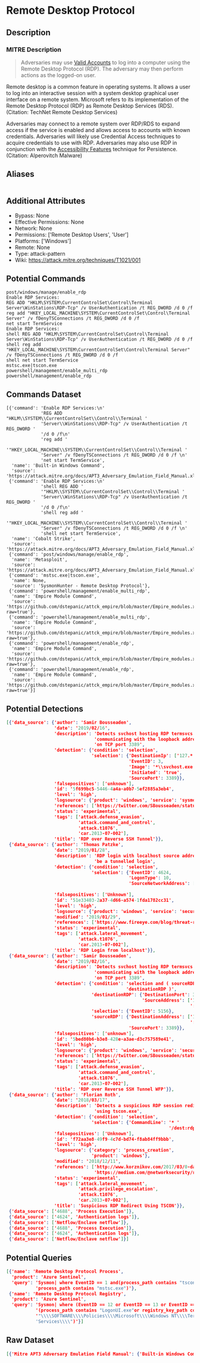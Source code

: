 
# Remote Desktop Protocol

## Description

### MITRE Description

> Adversaries may use [Valid Accounts](https://attack.mitre.org/techniques/T1078) to log into a computer using the Remote Desktop Protocol (RDP). The adversary may then perform actions as the logged-on user.

Remote desktop is a common feature in operating systems. It allows a user to log into an interactive session with a system desktop graphical user interface on a remote system. Microsoft refers to its implementation of the Remote Desktop Protocol (RDP) as Remote Desktop Services (RDS).(Citation: TechNet Remote Desktop Services) 

Adversaries may connect to a remote system over RDP/RDS to expand access if the service is enabled and allows access to accounts with known credentials. Adversaries will likely use Credential Access techniques to acquire credentials to use with RDP. Adversaries may also use RDP in conjunction with the [Accessibility Features](https://attack.mitre.org/techniques/T1546/008) technique for Persistence.(Citation: Alperovitch Malware)

## Aliases

```

```

## Additional Attributes

* Bypass: None
* Effective Permissions: None
* Network: None
* Permissions: ['Remote Desktop Users', 'User']
* Platforms: ['Windows']
* Remote: None
* Type: attack-pattern
* Wiki: https://attack.mitre.org/techniques/T1021/001

## Potential Commands

```
post/windows/manage/enable_rdp
Enable RDP Services:
REG ADD "HKLM\SYSTEM\CurrentControlSet\Control\Terminal Server\WinStations\RDP-Tcp" /v UserAuthentication /t REG_DWORD /d 0 /f
reg add "HKEY_LOCAL_MACHINE\SYSTEM\CurrentControlSet\Control\Terminal Server" /v fDenyTSConnections /t REG_DWORD /d 0 /f 
net start TermService
Enable RDP Services:
shell REG ADD "HKLM\SYSTEM\CurrentControlSet\Control\Terminal Server\WinStations\RDP-Tcp" /v UserAuthentication /t REG_DWORD /d 0 /f
shell reg add "HKEY_LOCAL_MACHINE\SYSTEM\CurrentControlSet\Control\Terminal Server" /v fDenyTSConnections /t REG_DWORD /d 0 /f 
shell net start TermService
mstsc.exe|tscon.exe
powershell/management/enable_multi_rdp
powershell/management/enable_rdp
```

## Commands Dataset

```
[{'command': 'Enable RDP Services:\n'
             'REG ADD "HKLM\\SYSTEM\\CurrentControlSet\\Control\\Terminal '
             'Server\\WinStations\\RDP-Tcp" /v UserAuthentication /t REG_DWORD '
             '/d 0 /f\n'
             'reg add '
             '"HKEY_LOCAL_MACHINE\\SYSTEM\\CurrentControlSet\\Control\\Terminal '
             'Server" /v fDenyTSConnections /t REG_DWORD /d 0 /f \n'
             'net start TermService',
  'name': 'Built-in Windows Command',
  'source': 'https://attack.mitre.org/docs/APT3_Adversary_Emulation_Field_Manual.xlsx'},
 {'command': 'Enable RDP Services:\n'
             'shell REG ADD '
             '"HKLM\\SYSTEM\\CurrentControlSet\\Control\\Terminal '
             'Server\\WinStations\\RDP-Tcp" /v UserAuthentication /t REG_DWORD '
             '/d 0 /f\n'
             'shell reg add '
             '"HKEY_LOCAL_MACHINE\\SYSTEM\\CurrentControlSet\\Control\\Terminal '
             'Server" /v fDenyTSConnections /t REG_DWORD /d 0 /f \n'
             'shell net start TermService',
  'name': 'Cobalt Strike',
  'source': 'https://attack.mitre.org/docs/APT3_Adversary_Emulation_Field_Manual.xlsx'},
 {'command': 'post/windows/manage/enable_rdp',
  'name': 'Metasploit',
  'source': 'https://attack.mitre.org/docs/APT3_Adversary_Emulation_Field_Manual.xlsx'},
 {'command': 'mstsc.exe|tscon.exe',
  'name': None,
  'source': 'SysmonHunter - Remote Desktop Protocol'},
 {'command': 'powershell/management/enable_multi_rdp',
  'name': 'Empire Module Command',
  'source': 'https://github.com/dstepanic/attck_empire/blob/master/Empire_modules.xlsx?raw=true'},
 {'command': 'powershell/management/enable_multi_rdp',
  'name': 'Empire Module Command',
  'source': 'https://github.com/dstepanic/attck_empire/blob/master/Empire_modules.xlsx?raw=true'},
 {'command': 'powershell/management/enable_rdp',
  'name': 'Empire Module Command',
  'source': 'https://github.com/dstepanic/attck_empire/blob/master/Empire_modules.xlsx?raw=true'},
 {'command': 'powershell/management/enable_rdp',
  'name': 'Empire Module Command',
  'source': 'https://github.com/dstepanic/attck_empire/blob/master/Empire_modules.xlsx?raw=true'}]
```

## Potential Detections

```json
[{'data_source': {'author': 'Samir Bousseaden',
                  'date': '2019/02/16',
                  'description': 'Detects svchost hosting RDP termsvcs '
                                 'communicating with the loopback address and '
                                 'on TCP port 3389',
                  'detection': {'condition': 'selection',
                                'selection': {'DestinationIp': ['127.*', '::1'],
                                              'EventID': 3,
                                              'Image': '*\\svchost.exe',
                                              'Initiated': 'true',
                                              'SourcePort': 3389}},
                  'falsepositives': ['unknown'],
                  'id': '5f699bc5-5446-4a4a-a0b7-5ef2885a3eb4',
                  'level': 'high',
                  'logsource': {'product': 'windows', 'service': 'sysmon'},
                  'references': ['https://twitter.com/SBousseaden/status/1096148422984384514'],
                  'status': 'experimental',
                  'tags': ['attack.defense_evasion',
                           'attack.command_and_control',
                           'attack.t1076',
                           'car.2013-07-002'],
                  'title': 'RDP over Reverse SSH Tunnel'}},
 {'data_source': {'author': 'Thomas Patzke',
                  'date': '2019/01/28',
                  'description': 'RDP login with localhost source address may '
                                 'be a tunnelled login',
                  'detection': {'condition': 'selection',
                                'selection': {'EventID': 4624,
                                              'LogonType': 10,
                                              'SourceNetworkAddress': ['::1',
                                                                       '127.0.0.1']}},
                  'falsepositives': ['Unknown'],
                  'id': '51e33403-2a37-4d66-a574-1fda1782cc31',
                  'level': 'high',
                  'logsource': {'product': 'windows', 'service': 'security'},
                  'modified': '2019/01/29',
                  'references': ['https://www.fireeye.com/blog/threat-research/2019/01/bypassing-network-restrictions-through-rdp-tunneling.html'],
                  'status': 'experimental',
                  'tags': ['attack.lateral_movement',
                           'attack.t1076',
                           'car.2013-07-002'],
                  'title': 'RDP Login from localhost'}},
 {'data_source': {'author': 'Samir Bousseaden',
                  'date': '2019/02/16',
                  'description': 'Detects svchost hosting RDP termsvcs '
                                 'communicating with the loopback address and '
                                 'on TCP port 3389',
                  'detection': {'condition': 'selection and ( sourceRDP or '
                                             'destinationRDP )',
                                'destinationRDP': {'DestinationPort': 3389,
                                                   'SourceAddress': ['127.*',
                                                                     '::1']},
                                'selection': {'EventID': 5156},
                                'sourceRDP': {'DestinationAddress': ['127.*',
                                                                     '::1'],
                                              'SourcePort': 3389}},
                  'falsepositives': ['unknown'],
                  'id': '5bed80b6-b3e8-428e-a3ae-d3c757589e41',
                  'level': 'high',
                  'logsource': {'product': 'windows', 'service': 'security'},
                  'references': ['https://twitter.com/SBousseaden/status/1096148422984384514'],
                  'status': 'experimental',
                  'tags': ['attack.defense_evasion',
                           'attack.command_and_control',
                           'attack.t1076',
                           'car.2013-07-002'],
                  'title': 'RDP over Reverse SSH Tunnel WFP'}},
 {'data_source': {'author': 'Florian Roth',
                  'date': '2018/03/17',
                  'description': 'Detects a suspicious RDP session redirect '
                                 'using tscon.exe',
                  'detection': {'condition': 'selection',
                                'selection': {'CommandLine': '* '
                                                             '/dest:rdp-tcp:*'}},
                  'falsepositives': ['Unknown'],
                  'id': 'f72aa3e8-49f9-4c7d-bd74-f8ab84ff9bbb',
                  'level': 'high',
                  'logsource': {'category': 'process_creation',
                                'product': 'windows'},
                  'modified': '2018/12/11',
                  'references': ['http://www.korznikov.com/2017/03/0-day-or-feature-privilege-escalation.html',
                                 'https://medium.com/@networksecurity/rdp-hijacking-how-to-hijack-rds-and-remoteapp-sessions-transparently-to-move-through-an-da2a1e73a5f6'],
                  'status': 'experimental',
                  'tags': ['attack.lateral_movement',
                           'attack.privilege_escalation',
                           'attack.t1076',
                           'car.2013-07-002'],
                  'title': 'Suspicious RDP Redirect Using TSCON'}},
 {'data_source': ['4688', 'Process Execution']},
 {'data_source': ['4624', 'Authentication logs']},
 {'data_source': ['Netflow/Enclave netflow']},
 {'data_source': ['4688', 'Process Execution']},
 {'data_source': ['4624', 'Authentication logs']},
 {'data_source': ['Netflow/Enclave netflow']}]
```

## Potential Queries

```json
[{'name': 'Remote Desktop Protocol Process',
  'product': 'Azure Sentinel',
  'query': 'Sysmon| where EventID == 1 and(process_path contains "tscon.exe"or '
           'process_path contains "mstsc.exe")'},
 {'name': 'Remote Desktop Protocol Registry',
  'product': 'Azure Sentinel',
  'query': 'Sysmon| where (EventID == 12 or EventID == 13 or EventID == 14)and '
           '(process_path contains "LogonUI.exe"or registry_key_path contains '
           '"\\\\SOFTWARE\\\\Policies\\\\Microsoft\\\\Windows NT\\\\Terminal '
           'Services\\\\")'}]
```

## Raw Dataset

```json
[{'Mitre APT3 Adversary Emulation Field Manual': {'Built-in Windows Command': 'Enable '
                                                                              'RDP '
                                                                              'Services:\n'
                                                                              'REG '
                                                                              'ADD '
                                                                              '"HKLM\\SYSTEM\\CurrentControlSet\\Control\\Terminal '
                                                                              'Server\\WinStations\\RDP-Tcp" '
                                                                              '/v '
                                                                              'UserAuthentication '
                                                                              '/t '
                                                                              'REG_DWORD '
                                                                              '/d '
                                                                              '0 '
                                                                              '/f\n'
                                                                              'reg '
                                                                              'add '
                                                                              '"HKEY_LOCAL_MACHINE\\SYSTEM\\CurrentControlSet\\Control\\Terminal '
                                                                              'Server" '
                                                                              '/v '
                                                                              'fDenyTSConnections '
                                                                              '/t '
                                                                              'REG_DWORD '
                                                                              '/d '
                                                                              '0 '
                                                                              '/f \n'
                                                                              'net '
                                                                              'start '
                                                                              'TermService',
                                                  'Category': 'T1076',
                                                  'Cobalt Strike': 'Enable RDP '
                                                                   'Services:\n'
                                                                   'shell REG '
                                                                   'ADD '
                                                                   '"HKLM\\SYSTEM\\CurrentControlSet\\Control\\Terminal '
                                                                   'Server\\WinStations\\RDP-Tcp" '
                                                                   '/v '
                                                                   'UserAuthentication '
                                                                   '/t '
                                                                   'REG_DWORD '
                                                                   '/d 0 /f\n'
                                                                   'shell reg '
                                                                   'add '
                                                                   '"HKEY_LOCAL_MACHINE\\SYSTEM\\CurrentControlSet\\Control\\Terminal '
                                                                   'Server" /v '
                                                                   'fDenyTSConnections '
                                                                   '/t '
                                                                   'REG_DWORD '
                                                                   '/d 0 /f \n'
                                                                   'shell net '
                                                                   'start '
                                                                   'TermService',
                                                  'Description': 'Enable RDP '
                                                                 'via the '
                                                                 'registry and '
                                                                 'services',
                                                  'Metasploit': 'post/windows/manage/enable_rdp'}},
 {'SysmonHunter - T1076': {'description': None,
                           'level': 'medium',
                           'name': 'Remote Desktop Protocol',
                           'phase': 'Lateral Movement',
                           'query': [{'process': {'any': {'pattern': 'mstsc.exe|tscon.exe'}},
                                      'type': 'process'}]}},
 {'Empire Module XLSX Sheet by dstepanic': {'ATT&CK Technique #1': 'T1076',
                                            'ATT&CK Technique #2': 'T1043',
                                            'Concatenate for Python Dictionary': '"powershell/management/enable_multi_rdp":  '
                                                                                 '["T1076","T1043"],',
                                            'Empire Module': 'powershell/management/enable_multi_rdp',
                                            'Technique': 'Remote Desktop '
                                                         'Protocol'}},
 {'Empire Module XLSX Sheet by dstepanic': {'ATT&CK Technique #1': 'T1076',
                                            'ATT&CK Technique #2': '',
                                            'Concatenate for Python Dictionary': '"powershell/management/enable_rdp":  '
                                                                                 '["T1076"],',
                                            'Empire Module': 'powershell/management/enable_rdp',
                                            'Technique': 'Remote Desktop '
                                                         'Protocol'}}]
```

# Tactics


* [Lateral Movement](../tactics/Lateral-Movement.md)


# Mitigations


* [User Account Management](../mitigations/User-Account-Management.md)

* [Privileged Account Management](../mitigations/Privileged-Account-Management.md)
    
* [Operating System Configuration](../mitigations/Operating-System-Configuration.md)
    
* [Network Segmentation](../mitigations/Network-Segmentation.md)
    
* [Multi-factor Authentication](../mitigations/Multi-factor-Authentication.md)
    
* [Audit](../mitigations/Audit.md)
    
* [Limit Access to Resource Over Network](../mitigations/Limit-Access-to-Resource-Over-Network.md)
    
* [Disable or Remove Feature or Program](../mitigations/Disable-or-Remove-Feature-or-Program.md)
    

# Actors


* [Cobalt Group](../actors/Cobalt-Group.md)

* [APT3](../actors/APT3.md)
    
* [APT1](../actors/APT1.md)
    
* [FIN6](../actors/FIN6.md)
    
* [Lazarus Group](../actors/Lazarus-Group.md)
    
* [OilRig](../actors/OilRig.md)
    
* [FIN8](../actors/FIN8.md)
    
* [menuPass](../actors/menuPass.md)
    
* [Dragonfly 2.0](../actors/Dragonfly-2.0.md)
    
* [FIN10](../actors/FIN10.md)
    
* [Patchwork](../actors/Patchwork.md)
    
* [Axiom](../actors/Axiom.md)
    
* [Stolen Pencil](../actors/Stolen-Pencil.md)
    
* [APT39](../actors/APT39.md)
    
* [Leviathan](../actors/Leviathan.md)
    
* [TEMP.Veles](../actors/TEMP.Veles.md)
    
* [APT41](../actors/APT41.md)
    
* [Silence](../actors/Silence.md)
    
* [Wizard Spider](../actors/Wizard-Spider.md)
    
* [Blue Mockingbird](../actors/Blue-Mockingbird.md)
    
